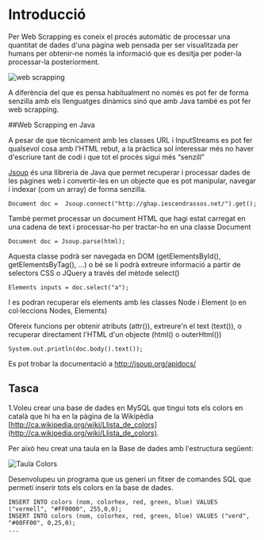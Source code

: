 Introducció
=====================
Per Web Scrapping es coneix el procés automàtic de processar una quantitat de dades d'una pàgina web pensada per ser visualitzada per humans per obtenir-ne només la informació que es desitja per poder-la processar-la posteriorment. 

![web scrapping](http://imagizer.imageshack.us/v2/800x600q90/707/u89l.png "web scrapping")

A diferència del que es pensa habitualment no només es pot fer de forma senzilla amb els llenguatges dinàmics sinó que amb Java també es pot fer web scrapping.

##Web Scrapping en Java

A pesar de que tècnicament amb les classes URL i InputStreams es pot fer qualsevol cosa amb l'HTML rebut, a la pràctica sol interessar més no haver d'escriure tant de codi i que tot el procés sigui més “senzill”

[Jsoup](http://www.jsoup.org) és una llibreria de Java que permet recuperar i processar dades de les pàgines web i convertir-les en un objecte que es pot manipular, navegar i indexar (com un array) de forma senzilla. 

    Document doc =  Jsoup.connect("http://ghap.iescendrassos.net/").get();

També permet processar un document HTML que hagi estat carregat en una cadena de text i processar-ho per tractar-ho en una classe Document

    Document doc = Jsoup.parse(html);

Aquesta classe podrà ser navegada en DOM (getElementsById(), getElementsByTag(), ...) o bé se li podrà extreure informació a partir de selectors CSS o JQuery a través del mètode select()

    Elements inputs = doc.select("a"); 

I es podran recuperar els elements amb les classes Node i Element (o en col·leccions Nodes, Elements)

Ofereix funcions per obtenir atributs (attr()), extreure'n el text (text()), o recuperar directament l'HTML d'un objecte (html() o outerHtml())

    System.out.println(doc.body().text());

Es pot trobar la documentació a http://jsoup.org/apidocs/ 

Tasca
-------------

1.Voleu crear una base de dades en MySQL que tingui tots els colors en català que hi ha en la pàgina de la Wikipèdia [http://ca.wikipedia.org/wiki/Llista_de_colors](http://ca.wikipedia.org/wiki/Llista_de_colors). 

Per això heu creat una taula en la Base de dades amb l'estructura següent:

![Taula Colors](http://imagizer.imageshack.us/v2/800x600q90/28/g4b8.png "taula")

Desenvolupeu un programa que us generi un fitxer de comandes SQL que permeti inserir tots els colors en la base de dades.

    INSERT INTO colors (nom, colorhex, red, green, blue) VALUES ("vermell", "#FF0000", 255,0,0);
    INSERT INTO colors (nom, colorhex, red, green, blue) VALUES ("verd", "#00FF00", 0,25,0);
    ...
